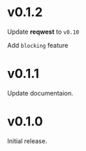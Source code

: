 # v0.1.2

Update **reqwest** to `v0.10`

Add `blocking` feature

# v0.1.1

Update documentaion.

# v0.1.0

Initial release.